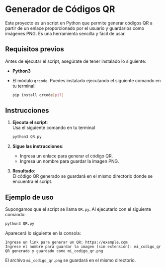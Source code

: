 # Generador de Códigos QR

Este proyecto es un script en Python que permite generar códigos QR a partir de un enlace proporcionado por el usuario y guardarlos como imágenes PNG. Es una herramienta sencilla y fácil de usar.

## Requisitos previos

Antes de ejecutar el script, asegúrate de tener instalado lo siguiente:

- **Python3**  
- El módulo `qrcode`. Puedes instalarlo ejecutando el siguiente comando en tu terminal:

  ```bash
  pip install qrcode[pil]
  ```

## Instrucciones

1. **Ejecuta el script**:  
   Usa el siguiente comando en tu terminal

   ```bash
   python3 QR.py
   ```

2. **Sigue las instrucciones**:  
   - Ingresa un enlace para generar el código QR.  
   - Ingresa un nombre para guardar la imagen PNG.

3. **Resultado**:  
   El código QR generado se guardará en el mismo directorio donde se encuentra el script.

## Ejemplo de uso

Supongamos que el script se llama `QR.py`. Al ejecutarlo con el siguiente comando:

```bash
python3 QR.py
```

Aparecerá lo siguiente en la consola:

```
Ingrese un link para generar un QR: https://example.com
Ingrese el nombre para guardar la imagen (sin extensión): mi_codigo_qr
QR generado y guardado como mi_codigo_qr.png
```

El archivo `mi_codigo_qr.png` se guardará en el mismo directorio.